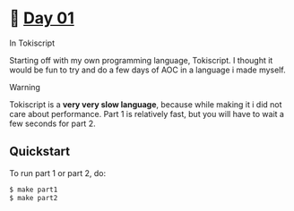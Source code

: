 # 🎄 [Day 01](https://adventofcode.com/2023/day/1)
In Tokiscript

Starting off with my own programming language, Tokiscript. I thought it would be fun to try and do a few days of AOC in a language i made myself.

> [!WARNING]
> Tokiscript is a **very very slow language**, because while making it i did not care about
> performance. Part 1 is relatively fast, but you will have to wait a few seconds for part 2.

## Quickstart
To run part 1 or part 2, do:
```sh
$ make part1
$ make part2
```
